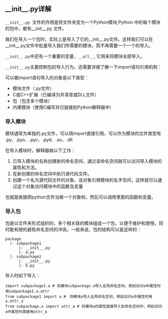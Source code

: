 ## \_\_init\_\_.py详解
`__init__.py `文件的作用是将文件夹变为一个Python模块,Python 中的每个模块的包中，都有__init__.py 文件。

我们在导入一个包时，实际上是导入了它的__init__.py文件。这样我们可以在__init__.py文件中批量导入我们所需要的模块，而不再需要一个一个的导入。

`__init__.py`中还有一个重要的变量，`__all__`, 它用来将模块全部导入。

`__init__.py`主要控制包的导入行为。还需要详细了解一下import语句引用机制：

可以被import语句导入的对象是以下类型：

 - 模块文件（.py文件）
 - C或C++扩展（已编译为共享库或DLL文件）
 - 包（包含多个模块）
 - 内建模块（使用C编写并已链接到Python解释器中）

### 导入模块
模块通常为单独的.py文件，可以用import直接引用，可以作为模块的文件类型有 .py、.pyo、.pyc、.pyd、.so、.dll

在导入模块时，解释器做以下工作：

1. 已导入模块的名称创建新的命名空间，通过该命名空间就可以访问导入模块的属性和方法。
2. 在新创建的命名空间中执行源代码文件。
3. 创建一个名为源代码文件的对象，该对象引用模块的名字空间，这样就可以通过这个对象访问模块中的函数及变量


也就是直接把python文件当做一个对象啦，然后可以调用里面的函数和变量。

### 导入包
包是以文件夹形式组织的，多个相关联的模块组成一个包，以便于维护和使用，同时能有限的避免命名空间的冲突。一般来说，包的结构可以是这样的：

```
package
  |- subpackage1
      |- __init__.py
      |- a.py
  |- subpackage2
      |- __init__.py
      |- b.py
```

导入时如下导入：

```
import subpackage1.a # 将模块subpackage.a导入全局命名空间，例如访问a中属性时用subpackage1.a.attr
from subpackage1 import a #　将模块a导入全局命名空间，例如访问a中属性时用a.attr_a
from subpackage.a import attr_a # 将模块a的属性直接导入到命名空间中，例如访问a中属性时直接用attr_a
```